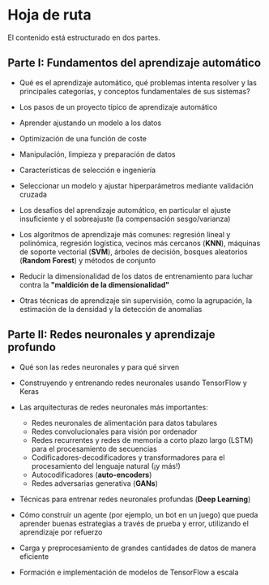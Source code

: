 # Hoja de ruta

El contenido está estructurado en dos partes.

## Parte I: Fundamentos del aprendizaje automático

* Qué es el aprendizaje automático, qué problemas intenta resolver y las principales categorías, y conceptos fundamentales de sus sistemas?

* Los pasos de un proyecto típico de aprendizaje automático

* Aprender ajustando un modelo a los datos

* Optimización de una función de coste

* Manipulación, limpieza y preparación de datos

* Características de selección e ingeniería

* Seleccionar un modelo y ajustar hiperparámetros mediante validación cruzada

* Los desafíos del aprendizaje automático, en particular el ajuste insuficiente y el sobreajuste (la compensación sesgo/varianza)

* Los algoritmos de aprendizaje más comunes: regresión lineal y polinómica, regresión logística, vecinos más cercanos (**KNN**), máquinas de soporte vectorial (**SVM**), árboles de decisión, bosques aleatorios (**Random Forest**) y métodos de conjunto

* Reducir la dimensionalidad de los datos de entrenamiento para luchar contra la **"maldición de la dimensionalidad"**

* Otras técnicas de aprendizaje sin supervisión, como la agrupación, la estimación de la densidad y la detección de anomalías

## Parte II: Redes neuronales y aprendizaje profundo

* Qué son las redes neuronales y para qué sirven

* Construyendo y entrenando redes neuronales usando TensorFlow y Keras

* Las arquitecturas de redes neuronales más importantes: 
    - Redes neuronales de alimentación para datos tabulares
    - Redes convolucionales para visión por ordenador
    - Redes recurrentes y redes de memoria a corto plazo largo (LSTM) para el procesamiento de secuencias
    - Codificadores-decodificadores y transformadores para el procesamiento del lenguaje natural (¡y más!)
    - Autocodificadores (**auto-encoders**)
    - Redes adversarias generativa (**GANs**)

* Técnicas para entrenar redes neuronales profundas (**Deep Learning**)

* Cómo construir un agente (por ejemplo, un bot en un juego) que pueda aprender buenas estrategias a través de prueba y error, utilizando el aprendizaje por refuerzo

* Carga y preprocesamiento de grandes cantidades de datos de manera eficiente

* Formación e implementación de modelos de TensorFlow a escala